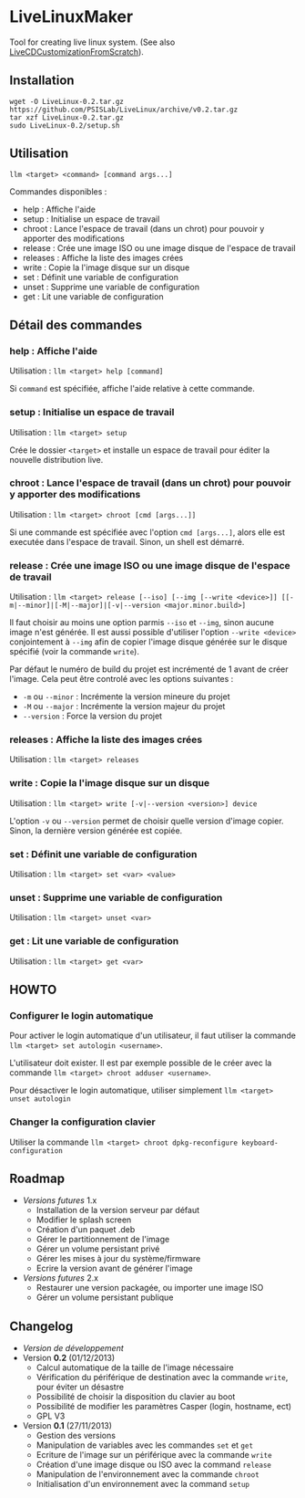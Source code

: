 LiveLinuxMaker
==============

Tool for creating live linux system.
(See also [LiveCDCustomizationFromScratch](https://help.ubuntu.com/community/LiveCDCustomizationFromScratch)).


Installation
------------

	wget -O LiveLinux-0.2.tar.gz https://github.com/PSISLab/LiveLinux/archive/v0.2.tar.gz
	tar xzf LiveLinux-0.2.tar.gz
	sudo LiveLinux-0.2/setup.sh


Utilisation
-----------

`llm <target> <command> [command args...]`

Commandes disponibles :

* help : Affiche l'aide
* setup : Initialise un espace de travail 
* chroot : Lance l'espace de travail (dans un chrot) pour pouvoir y apporter des modifications
* release : Crée une image ISO ou une image disque de l'espace de travail
* releases : Affiche la liste des images crées
* write : Copie la l'image disque sur un disque
* set : Définit une variable de configuration
* unset : Supprime une variable de configuration
* get : Lit une variable de configuration


Détail des commandes
--------------------

### **help** : Affiche l'aide

Utilisation : `llm <target> help [command]`

Si `command` est spécifiée, affiche l'aide relative à cette commande.

### **setup** : Initialise un espace de travail

Utilisation : `llm <target> setup`

Crée le dossier `<target>` et installe un espace de travail pour éditer la nouvelle distribution live.

### **chroot** : Lance l'espace de travail (dans un chrot) pour pouvoir y apporter des modifications

Utilisation : `llm <target> chroot [cmd [args...]]`

Si une commande est spécifiée avec l'option `cmd [args...]`, alors elle est executée dans l'espace de travail. Sinon, un shell est démarré.

### **release** : Crée une image ISO ou une image disque de l'espace de travail

Utilisation : `llm <target> release [--iso] [--img [--write <device>]] [[-m|--minor]|[-M|--major]|[-v|--version <major.minor.build>]`

Il faut choisir au moins une option parmis `--iso` et `--img`, sinon aucune image n'est générée.
Il est aussi possible d'utiliser l'option `--write <device>` conjointement à `--img` afin de copier l'image disque générée sur le disque spécifié (voir la commande `write`).

Par défaut le numéro de build du projet est incrémenté de 1 avant de créer l'image. Cela peut être controlé avec les options suivantes :

* `-m` ou `--minor` : Incrémente la version mineure du projet
* `-M` ou `--major` : Incrémente la version majeur du projet
* `--version` : Force la version du projet

### **releases** : Affiche la liste des images crées

Utilisation : `llm <target> releases`

### **write** : Copie la l'image disque sur un disque

Utilisation : `llm <target> write [-v|--version <version>] device`

L'option `-v` ou `--version` permet de choisir quelle version d'image copier. Sinon, la dernière version générée est copiée.

### **set** : Définit une variable de configuration

Utilisation : `llm <target> set <var> <value>`

### **unset** : Supprime une variable de configuration

Utilisation : `llm <target> unset <var>`

### **get** : Lit une variable de configuration

Utilisation : `llm <target> get <var>`


HOWTO
-----

### Configurer le login automatique

Pour activer le login automatique d'un utilisateur, il faut utiliser la commande `llm <target> set autologin <username>`.

L'utilisateur doit exister. Il est par exemple possible de le créer avec la commande `llm <target> chroot adduser <username>`.

Pour désactiver le login automatique, utiliser simplement `llm <target> unset autologin`

### Changer la configuration clavier

Utiliser la commande `llm <target> chroot dpkg-reconfigure keyboard-configuration`


Roadmap
-------

* _Versions futures_ 1.x
	* Installation de la version serveur par défaut
	* Modifier le splash screen
	* Création d'un paquet .deb
	* Gérer le partitionnement de l'image
	* Gérer un volume persistant privé
	* Gérer les mises à jour du système/firmware
	* Ecrire la version avant de générer l'image
* _Versions futures_ 2.x
	* Restaurer une version packagée, ou importer une image ISO
	* Gérer un volume persistant publique

Changelog
---------

* _Version de développement_
* Version __0.2__ (01/12/2013)
	* Calcul automatique de la taille de l'image nécessaire
	* Vérification du périférique de destination avec la commande `write`, pour éviter un désastre
	* Possibilité de choisir la disposition du clavier au boot
	* Possibilité de modifier les paramètres Casper (login, hostname, ect)
	* GPL V3
* Version __0.1__ (27/11/2013)
	* Gestion des versions
	* Manipulation de variables avec les commandes `set` et `get`
	* Ecriture de l'image sur un périférique avec la commande `write`
	* Création d'une image disque ou ISO avec la command `release` 
	* Manipulation de l'environnement avec la commande `chroot`
	* Initialisation d'un environnement avec la command `setup`
